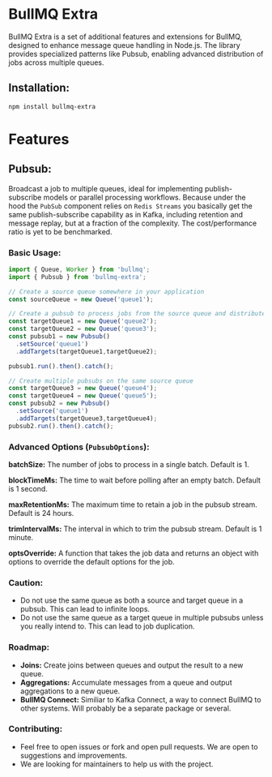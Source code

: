 # BullMQ Extra

BullMQ Extra is a set of additional features and extensions for BullMQ, designed to enhance message queue handling in Node.js. The library provides specialized patterns like Pubsub, enabling advanced distribution of jobs across multiple queues.

## Installation:

```bash
npm install bullmq-extra
```

# Features

## Pubsub: 
Broadcast a job to multiple queues, ideal for implementing publish-subscribe models or parallel processing workflows.
Because under the hood the `PubSub` component relies on `Redis Streams` you basically get the same publish-subscribe capability as in Kafka, including retention and message replay, 
but at a fraction of the complexity. The cost/performance ratio is yet to be benchmarked.

### Basic Usage:

```typescript
import { Queue, Worker } from 'bullmq';
import { Pubsub } from 'bullmq-extra';

// Create a source queue somewhere in your application
const sourceQueue = new Queue('queue1');

// Create a pubsub to process jobs from the source queue and distribute them to target queues
const targetQueue1 = new Queue('queue2');
const targetQueue2 = new Queue('queue3');
const pubsub1 = new Pubsub()
  .setSource('queue1')
  .addTargets(targetQueue1,targetQueue2);

pubsub1.run().then().catch();

// Create multiple pubsubs on the same source queue
const targetQueue3 = new Queue('queue4');
const targetQueue4 = new Queue('queue5');
const pubsub2 = new Pubsub()
  .setSource('queue1')
  .addTargets(targetQueue3,targetQueue4);
pubsub2.run().then().catch();
```

### Advanced Options (`PubsubOptions`):

**batchSize:** The number of jobs to process in a single batch. Default is 1.

**blockTimeMs:** The time to wait before polling after an empty batch. Default is 1 second.

**maxRetentionMs:** The maximum time to retain a job in the pubsub stream. Default is 24 hours.

**trimIntervalMs:** The interval in which to trim the pubsub stream. Default is 1 minute.

**optsOverride:** A function that takes the job data and returns an object with options to override the default options for the job.

### Caution:
 - Do not use the same queue as both a source and target queue in a pubsub. This can lead to infinite loops.
 - Do not use the same queue as a target queue in multiple pubsubs unless you really intend to. This can lead to job duplication.

### Roadmap:
 - **Joins:** Create joins between queues and output the result to a new queue.
 - **Aggregations:** Accumulate messages from a queue and output aggregations to a new queue.
 - **BullMQ Connect:** Similiar to Kafka Connect, a way to connect BullMQ to other systems. Will probably be a separate package or several.

### Contributing:
 - Feel free to open issues or fork and open pull requests. We are open to suggestions and improvements.
 - We are looking for maintainers to help us with the project.
